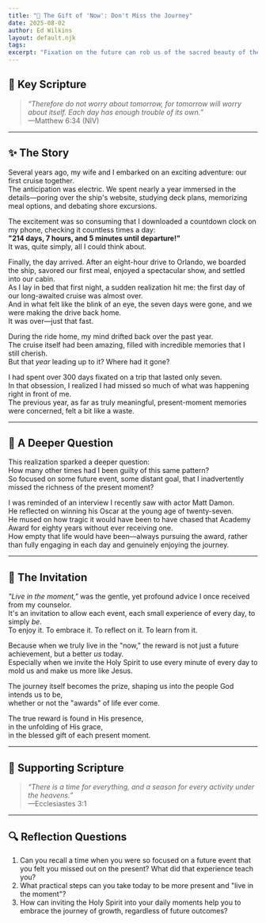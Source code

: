 ```yaml
---
title: "🌅 The Gift of 'Now': Don't Miss the Journey"
date: 2025-08-02
author: Ed Wilkins
layout: default.njk
tags:
excerpt: "Fixation on the future can rob us of the sacred beauty of the present moment. God is here, now."
---
```


## 📖 Key Scripture

> _“Therefore do not worry about tomorrow, for tomorrow will worry about itself. Each day has enough trouble of its own.”_  
> —Matthew 6:34 (NIV)

---

## ✨ The Story

Several years ago, my wife and I embarked on an exciting adventure: our first cruise together.  
The anticipation was electric. We spent nearly a year immersed in the details—poring over the ship's website, studying deck plans, memorizing meal options, and debating shore excursions.

The excitement was so consuming that I downloaded a countdown clock on my phone, checking it countless times a day:  
**"214 days, 7 hours, and 5 minutes until departure!"**  
It was, quite simply, all I could think about.

Finally, the day arrived. After an eight-hour drive to Orlando, we boarded the ship, savored our first meal, enjoyed a spectacular show, and settled into our cabin.  
As I lay in bed that first night, a sudden realization hit me: the first day of our long-awaited cruise was almost over.  
And in what felt like the blink of an eye, the seven days were gone, and we were making the drive back home.  
It was over—just that fast.

During the ride home, my mind drifted back over the past year.  
The cruise itself had been amazing, filled with incredible memories that I still cherish.  
But that _year_ leading up to it? Where had it gone?

I had spent over 300 days fixated on a trip that lasted only seven.  
In that obsession, I realized I had missed so much of what was happening right in front of me.  
The previous year, as far as truly meaningful, present-moment memories were concerned, felt a bit like a waste.

---

## 🧠 A Deeper Question

This realization sparked a deeper question:  
How many other times had I been guilty of this same pattern?  
So focused on some future event, some distant goal, that I inadvertently missed the richness of the present moment?

I was reminded of an interview I recently saw with actor Matt Damon.  
He reflected on winning his Oscar at the young age of twenty-seven.  
He mused on how tragic it would have been to have chased that Academy Award for eighty years without ever receiving one.  
How empty that life would have been—always pursuing the award, rather than fully engaging in each day and genuinely enjoying the journey.

---

## 🌿 The Invitation

_"Live in the moment,"_ was the gentle, yet profound advice I once received from my counselor.  
It's an invitation to allow each event, each small experience of every day, to simply _be_.  
To enjoy it. To embrace it. To reflect on it. To learn from it.

Because when we truly live in the "now," the reward is not just a future achievement, but a better _us_ today.  
Especially when we invite the Holy Spirit to use every minute of every day to mold us and make us more like Jesus.

The journey itself becomes the prize, shaping us into the people God intends us to be,  
whether or not the "awards" of life ever come.

The true reward is found in His presence,  
in the unfolding of His grace,  
in the blessed gift of each present moment.

---

## 📖 Supporting Scripture

> _“There is a time for everything, and a season for every activity under the heavens.”_  
> —Ecclesiastes 3:1

---

## 🔍 Reflection Questions

1. Can you recall a time when you were so focused on a future event that you felt you missed out on the present? What did that experience teach you?
2. What practical steps can you take today to be more present and "live in the moment"?
3. How can inviting the Holy Spirit into your daily moments help you to embrace the journey of growth, regardless of future outcomes?
